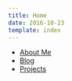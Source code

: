 ```yaml
---
title: Home
date: 2016-10-23
template: index
---
```



* [About Me](/about)
* [Blog](/blog)
* [Projects](/projects)
